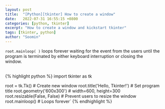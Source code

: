 ```yaml
---
layout: post
title:  "[Python][tkinter] How to create a window"
date:   2022-07-31 16:55:15 +0800
categories: [python, tkinter]
excerpt: "How to create a window and kickstart tkinter"
tags: [tkinter, python]
author: "Soomin"
---
```


`root.mainloop( )` loops forever waiting for the event from the users until the program is terminated by either keyboard interruption or closing the window.

<br>
{% highlight python %}
import tkinter as tk

root = tk.Tk()                # Create new window
root.title('Hello, Tkinter!') # Set program title
root.geometry('600x300')      # width=600, height=300
root.resizable(False, False)  # Prevent users to resize the window
root.mainloop()               # Loops forever`
{% endhighlight %}